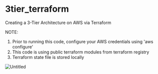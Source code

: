 # 3tier_terraform
Creating a 3-Tier Architecture on AWS via Terraform


NOTE:
1) Prior to running this code, configure your AWS credentials using 'aws configure'
2) This code is using public terraform modules from terraform registry
3) Terraform state file is stored locally


![Untitled](https://user-images.githubusercontent.com/88763298/145678432-878ffd67-8d9c-4a98-9d42-172a07d021f7.png)
